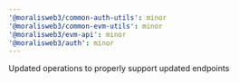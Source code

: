 ```yaml
---
'@moralisweb3/common-auth-utils': minor
'@moralisweb3/common-evm-utils': minor
'@moralisweb3/evm-api': minor
'@moralisweb3/auth': minor
---
```


Updated operations to properly support updated endpoints
